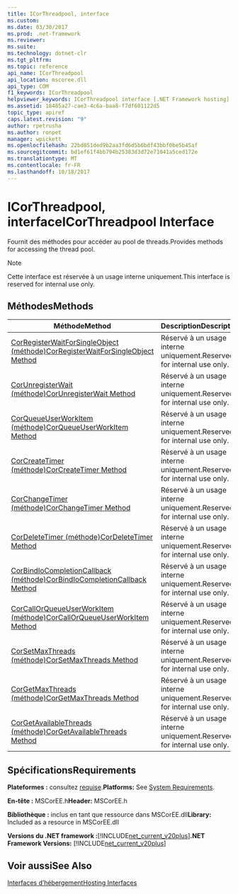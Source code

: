 ```yaml
---
title: ICorThreadpool, interface
ms.custom: 
ms.date: 03/30/2017
ms.prod: .net-framework
ms.reviewer: 
ms.suite: 
ms.technology: dotnet-clr
ms.tgt_pltfrm: 
ms.topic: reference
api_name: ICorThreadpool
api_location: mscoree.dll
api_type: COM
f1_keywords: ICorThreadpool
helpviewer_keywords: ICorThreadpool interface [.NET Framework hosting]
ms.assetid: 18485a27-cae3-4c6a-baa8-f7df601122d5
topic_type: apiref
caps.latest.revision: "9"
author: rpetrusha
ms.author: ronpet
manager: wpickett
ms.openlocfilehash: 22bd851ded9b2aa3fd6d5b6bdf43bbf0be5b45af
ms.sourcegitcommit: bd1ef61f4bb794b25383d3d72e71041a5ced172e
ms.translationtype: MT
ms.contentlocale: fr-FR
ms.lasthandoff: 10/18/2017
---
```

# <a name="icorthreadpool-interface"></a><span data-ttu-id="6c3a2-102">ICorThreadpool, interface</span><span class="sxs-lookup"><span data-stu-id="6c3a2-102">ICorThreadpool Interface</span></span>
<span data-ttu-id="6c3a2-103">Fournit des méthodes pour accéder au pool de threads.</span><span class="sxs-lookup"><span data-stu-id="6c3a2-103">Provides methods for accessing the thread pool.</span></span>  
  
> [!NOTE]
>  <span data-ttu-id="6c3a2-104">Cette interface est réservée à un usage interne uniquement.</span><span class="sxs-lookup"><span data-stu-id="6c3a2-104">This interface is reserved for internal use only.</span></span>  
  
## <a name="methods"></a><span data-ttu-id="6c3a2-105">Méthodes</span><span class="sxs-lookup"><span data-stu-id="6c3a2-105">Methods</span></span>  
  
|<span data-ttu-id="6c3a2-106">Méthode</span><span class="sxs-lookup"><span data-stu-id="6c3a2-106">Method</span></span>|<span data-ttu-id="6c3a2-107">Description</span><span class="sxs-lookup"><span data-stu-id="6c3a2-107">Description</span></span>|  
|------------|-----------------|  
|[<span data-ttu-id="6c3a2-108">CorRegisterWaitForSingleObject (méthode)</span><span class="sxs-lookup"><span data-stu-id="6c3a2-108">CorRegisterWaitForSingleObject Method</span></span>](../../../../docs/framework/unmanaged-api/hosting/icorthreadpool-corregisterwaitforsingleobject-method.md)|<span data-ttu-id="6c3a2-109">Réservé à un usage interne uniquement.</span><span class="sxs-lookup"><span data-stu-id="6c3a2-109">Reserved for internal use only.</span></span>|  
|[<span data-ttu-id="6c3a2-110">CorUnregisterWait (méthode)</span><span class="sxs-lookup"><span data-stu-id="6c3a2-110">CorUnregisterWait Method</span></span>](../../../../docs/framework/unmanaged-api/hosting/icorthreadpool-corunregisterwait-method.md)|<span data-ttu-id="6c3a2-111">Réservé à un usage interne uniquement.</span><span class="sxs-lookup"><span data-stu-id="6c3a2-111">Reserved for internal use only.</span></span>|  
|[<span data-ttu-id="6c3a2-112">CorQueueUserWorkItem (méthode)</span><span class="sxs-lookup"><span data-stu-id="6c3a2-112">CorQueueUserWorkItem Method</span></span>](../../../../docs/framework/unmanaged-api/hosting/icorthreadpool-corqueueuserworkitem-method.md)|<span data-ttu-id="6c3a2-113">Réservé à un usage interne uniquement.</span><span class="sxs-lookup"><span data-stu-id="6c3a2-113">Reserved for internal use only.</span></span>|  
|[<span data-ttu-id="6c3a2-114">CorCreateTimer (méthode)</span><span class="sxs-lookup"><span data-stu-id="6c3a2-114">CorCreateTimer Method</span></span>](../../../../docs/framework/unmanaged-api/hosting/icorthreadpool-corcreatetimer-method.md)|<span data-ttu-id="6c3a2-115">Réservé à un usage interne uniquement.</span><span class="sxs-lookup"><span data-stu-id="6c3a2-115">Reserved for internal use only.</span></span>|  
|[<span data-ttu-id="6c3a2-116">CorChangeTimer (méthode)</span><span class="sxs-lookup"><span data-stu-id="6c3a2-116">CorChangeTimer Method</span></span>](../../../../docs/framework/unmanaged-api/hosting/icorthreadpool-corchangetimer-method.md)|<span data-ttu-id="6c3a2-117">Réservé à un usage interne uniquement.</span><span class="sxs-lookup"><span data-stu-id="6c3a2-117">Reserved for internal use only.</span></span>|  
|[<span data-ttu-id="6c3a2-118">CorDeleteTimer (méthode)</span><span class="sxs-lookup"><span data-stu-id="6c3a2-118">CorDeleteTimer Method</span></span>](../../../../docs/framework/unmanaged-api/hosting/icorthreadpool-cordeletetimer-method.md)|<span data-ttu-id="6c3a2-119">Réservé à un usage interne uniquement.</span><span class="sxs-lookup"><span data-stu-id="6c3a2-119">Reserved for internal use only.</span></span>|  
|[<span data-ttu-id="6c3a2-120">CorBindIoCompletionCallback (méthode)</span><span class="sxs-lookup"><span data-stu-id="6c3a2-120">CorBindIoCompletionCallback Method</span></span>](../../../../docs/framework/unmanaged-api/hosting/icorthreadpool-corbindiocompletioncallback-method.md)|<span data-ttu-id="6c3a2-121">Réservé à un usage interne uniquement.</span><span class="sxs-lookup"><span data-stu-id="6c3a2-121">Reserved for internal use only.</span></span>|  
|[<span data-ttu-id="6c3a2-122">CorCallOrQueueUserWorkItem (méthode)</span><span class="sxs-lookup"><span data-stu-id="6c3a2-122">CorCallOrQueueUserWorkItem Method</span></span>](../../../../docs/framework/unmanaged-api/hosting/icorthreadpool-corcallorqueueuserworkitem-method.md)|<span data-ttu-id="6c3a2-123">Réservé à un usage interne uniquement.</span><span class="sxs-lookup"><span data-stu-id="6c3a2-123">Reserved for internal use only.</span></span>|  
|[<span data-ttu-id="6c3a2-124">CorSetMaxThreads (méthode)</span><span class="sxs-lookup"><span data-stu-id="6c3a2-124">CorSetMaxThreads Method</span></span>](../../../../docs/framework/unmanaged-api/hosting/icorthreadpool-corsetmaxthreads-method.md)|<span data-ttu-id="6c3a2-125">Réservé à un usage interne uniquement.</span><span class="sxs-lookup"><span data-stu-id="6c3a2-125">Reserved for internal use only.</span></span>|  
|[<span data-ttu-id="6c3a2-126">CorGetMaxThreads (méthode)</span><span class="sxs-lookup"><span data-stu-id="6c3a2-126">CorGetMaxThreads Method</span></span>](../../../../docs/framework/unmanaged-api/hosting/icorthreadpool-corgetmaxthreads-method.md)|<span data-ttu-id="6c3a2-127">Réservé à un usage interne uniquement.</span><span class="sxs-lookup"><span data-stu-id="6c3a2-127">Reserved for internal use only.</span></span>|  
|[<span data-ttu-id="6c3a2-128">CorGetAvailableThreads (méthode)</span><span class="sxs-lookup"><span data-stu-id="6c3a2-128">CorGetAvailableThreads Method</span></span>](../../../../docs/framework/unmanaged-api/hosting/icorthreadpool-corgetavailablethreads-method.md)|<span data-ttu-id="6c3a2-129">Réservé à un usage interne uniquement.</span><span class="sxs-lookup"><span data-stu-id="6c3a2-129">Reserved for internal use only.</span></span>|  
  
## <a name="requirements"></a><span data-ttu-id="6c3a2-130">Spécifications</span><span class="sxs-lookup"><span data-stu-id="6c3a2-130">Requirements</span></span>  
 <span data-ttu-id="6c3a2-131">**Plateformes :** consultez [requise](../../../../docs/framework/get-started/system-requirements.md).</span><span class="sxs-lookup"><span data-stu-id="6c3a2-131">**Platforms:** See [System Requirements](../../../../docs/framework/get-started/system-requirements.md).</span></span>  
  
 <span data-ttu-id="6c3a2-132">**En-tête :** MSCorEE.h</span><span class="sxs-lookup"><span data-stu-id="6c3a2-132">**Header:** MSCorEE.h</span></span>  
  
 <span data-ttu-id="6c3a2-133">**Bibliothèque :** inclus en tant que ressource dans MSCorEE.dll</span><span class="sxs-lookup"><span data-stu-id="6c3a2-133">**Library:** Included as a resource in MSCorEE.dll</span></span>  
  
 <span data-ttu-id="6c3a2-134">**Versions du .NET framework :**[!INCLUDE[net_current_v20plus](../../../../includes/net-current-v20plus-md.md)]</span><span class="sxs-lookup"><span data-stu-id="6c3a2-134">**.NET Framework Versions:** [!INCLUDE[net_current_v20plus](../../../../includes/net-current-v20plus-md.md)]</span></span>  
  
## <a name="see-also"></a><span data-ttu-id="6c3a2-135">Voir aussi</span><span class="sxs-lookup"><span data-stu-id="6c3a2-135">See Also</span></span>  
 [<span data-ttu-id="6c3a2-136">Interfaces d’hébergement</span><span class="sxs-lookup"><span data-stu-id="6c3a2-136">Hosting Interfaces</span></span>](../../../../docs/framework/unmanaged-api/hosting/hosting-interfaces.md)
